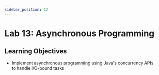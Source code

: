 ```yaml
---
sidebar_position: 12
---
```


# Lab 13: Asynchronous Programming

## Learning Objectives

- Implement asynchronous programming using Java's concurrency APIs to handle I/O-bound tasks